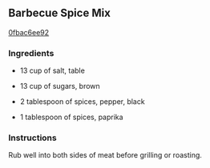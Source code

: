 ## Barbecue Spice Mix

[0fbac6ee92](http://www.food.com/recipe/barbecue-spice-mix-336197)

### Ingredients

 - 13 cup of salt, table

 - 13 cup of sugars, brown

 - 2 tablespoon of spices, pepper, black

 - 1 tablespoon of spices, paprika

### Instructions

Rub well into both sides of meat before grilling or roasting.